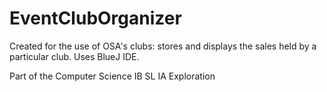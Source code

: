 # EventClubOrganizer
Created for the use of OSA's clubs: stores and displays the sales held by a particular club. Uses BlueJ IDE.


Part of the Computer Science IB SL IA Exploration
